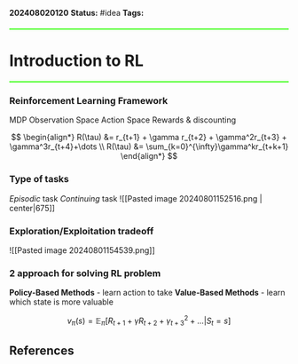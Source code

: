 **202408020120**
**Status:** #idea
**Tags:** 

<hr style="border: none; height: 2px; background-color: #39FF14; margin: 20px 0;">

# Introduction to RL
<hr style="border: none; height: 2px; background-color: #39FF14; margin: 20px 0;">

### Reinforcement Learning Framework
MDP
Observation Space
Action Space 
Rewards & discounting 

$$
\begin{align*}
R(\tau) &= r_{t+1} + \gamma r_{t+2} + \gamma^2r_{t+3} + \gamma^3r_{t+4}+\dots \\
R(\tau) &= \sum_{k=0}^{\infty}\gamma^kr_{t+k+1}
\end{align*}
$$

### Type of tasks
*Episodic* task
*Continuing* task
![[Pasted image 20240801152516.png | center|675]]

### Exploration/Exploitation tradeoff
![[Pasted image 20240801154539.png]]

### 2 approach for solving RL problem
**Policy-Based Methods** - learn action to take 
**Value-Based Methods** - learn which state is more valuable 

$$
v_{\pi}(s) = \mathbb{E}_{\pi}[R_{t+1}+\gamma R_{t+2}+\gamma^2_{t+3}+\dots|S_{t} = s]
$$

## References